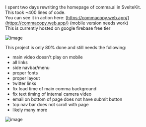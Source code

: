 I spent two days rewriting the homepage of comma.ai in SvelteKit.  
This took ~400 lines of code.  
You can see it in action here: [https://commacopy.web.app/](https://commacopy.web.app/) (mobile version needs work)  
This is currently hosted on google firebase free tier



![image](https://i.imgur.com/V1SryNH.jpg)

This project is only 80% done and still needs the following:  
* main video doesn't play on mobile
* all links
* side navbar/menu
* proper fonts
* proper layout
* twitter links
* fix load time of main comma background
* fix text timing of internal camera video
* email on bottom of page does not have submit button
* top nav bar does not scroll with page
* likely many more



![image](https://i.imgur.com/2zqai2I.png)
